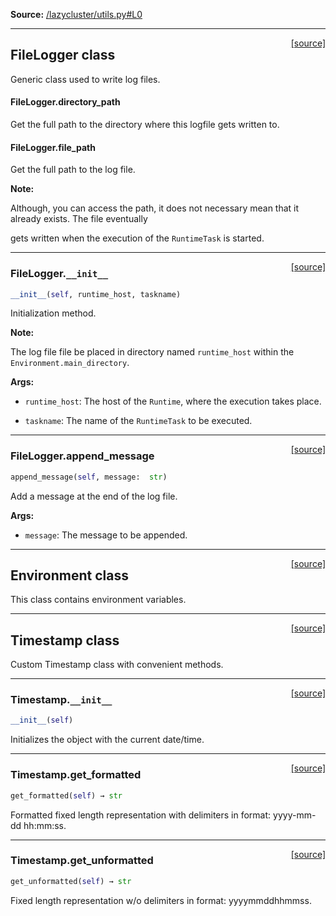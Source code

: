 
**Source:** [/lazycluster/utils.py#L0](/lazycluster/utils.py#L0)


-------------------
<span style="float:right;">[[source]](/lazycluster/utils.py#L6)</span>

## FileLogger class

Generic class used to write log files.

  


#### FileLogger.directory_path
 
Get the full path to the directory where this logfile gets written to.

  


#### FileLogger.file_path
 
Get the full path to the log file.



**Note:**


  Although, you can access the path, it does not necessary mean that it already exists. The file eventually

  gets written when the execution of the `RuntimeTask` is started.


-------------------
<span style="float:right;">[[source]](/lazycluster/utils.py#L10)</span>

### FileLogger.`__init__`

```python
__init__(self, runtime_host, taskname)
```

Initialization method.



**Note:**


  The log file file be placed in directory named `runtime_host` within the `Environment.main_directory`.



**Args:**


 - `runtime_host`:  The host of the `Runtime`, where the execution takes place.

 - `taskname`:  The name of the `RuntimeTask` to be executed.



-------------------
<span style="float:right;">[[source]](/lazycluster/utils.py#L45)</span>

### FileLogger.append_message

```python
append_message(self, message:  str)
```

Add a message at the end of the log file.



**Args:**


 - `message`:  The message to be appended.


-------------------
<span style="float:right;">[[source]](/lazycluster/utils.py#L71)</span>

## Environment class

This class contains environment variables.

  





-------------------
<span style="float:right;">[[source]](/lazycluster/utils.py#L107)</span>

## Timestamp class

Custom Timestamp class with convenient methods.

  


-------------------
<span style="float:right;">[[source]](/lazycluster/utils.py#L111)</span>

### Timestamp.`__init__`

```python
__init__(self)
```

Initializes the object with the current date/time.

  



-------------------
<span style="float:right;">[[source]](/lazycluster/utils.py#L133)</span>

### Timestamp.get_formatted

```python
get_formatted(self) → str
```

Formatted fixed length representation with delimiters in format: yyyy-mm-dd hh:mm:ss.

  

-------------------
<span style="float:right;">[[source]](/lazycluster/utils.py#L128)</span>

### Timestamp.get_unformatted

```python
get_unformatted(self) → str
```

Fixed length representation w/o delimiters in format: yyyymmddhhmmss.

  



